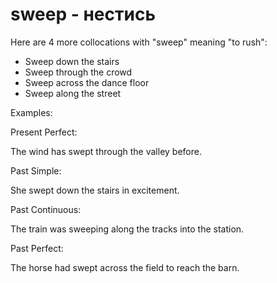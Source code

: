 # sweep - нестись

Here are 4 more collocations with "sweep" meaning "to rush":

- Sweep down the stairs
- Sweep through the crowd
- Sweep across the dance floor
- Sweep along the street

Examples:

Present Perfect:

The wind has swept through the valley before.

Past Simple:

She swept down the stairs in excitement.

Past Continuous:

The train was sweeping along the tracks into the station.

Past Perfect:

The horse had swept across the field to reach the barn.
